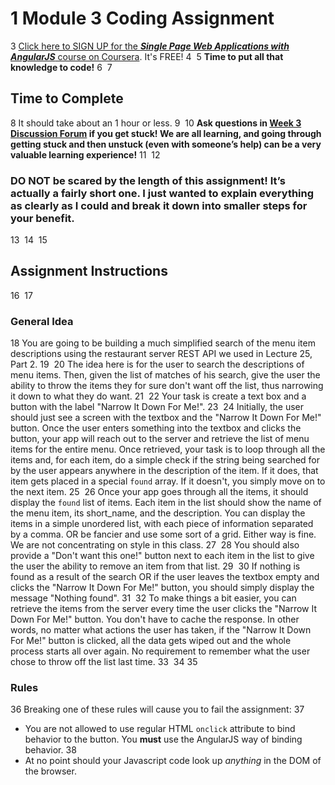 1
Module 3 Coding Assignment
=============================
3
[Click here to SIGN UP for the ***Single Page Web Applications with AngularJS*** course on Coursera](https://www.coursera.org/learn/single-page-web-apps-with-angularjs). It's FREE!
4
​
5
**Time to put all that knowledge to code!**
6
​
7
## Time to Complete
8
It should take about an 1 hour or less.
9
​
10
**Ask questions in [Week 3 Discussion Forum](https://www.coursera.org/learn/single-page-web-apps-with-angularjs/discussions/weeks/3) if you get stuck! We are all learning, and going through getting stuck and then unstuck (even with someone’s help) can be a very valuable learning experience!**
11
​
12
### **DO NOT be scared by the length of this assignment! It’s actually a fairly short one. I just wanted to explain everything as clearly as I could and break it down into smaller steps for your benefit.**
13
​
14
​
15
## Assignment Instructions
16
​
17
### General Idea
18
You are going to be building a much simplified search of the menu item descriptions using the restaurant server REST API we used in Lecture 25, Part 2.
19
​
20
The idea here is for the user to search the descriptions of menu items. Then, given the list of matches of his search, give the user the ability to throw the items they for sure don't want off the list, thus narrowing it down to what they do want.
21
​
22
Your task is create a text box and a button with the label "Narrow It Down For Me!".
23
​
24
Initially, the user should just see a screen with the textbox and the "Narrow It Down For Me!" button. Once the user enters something into the textbox and clicks the button, your app will reach out to the server and retrieve the list of menu items for the entire menu. Once retrieved, your task is to loop through all the items and, for each item, do a simple check if the string being searched for by the user appears anywhere in the description of the item. If it does, that item gets placed in a special `found` array. If it doesn't, you simply move on to the next item.
25
​
26
Once your app goes through all the items, it should display the `found` list of items. Each item in the list should show the name of the menu item, its short_name, and the description. You can display the items in a simple unordered list, with each piece of information separated by a comma. OR be fancier and use some sort of a grid. Either way is fine. We are not concentrating on style in this class.
27
​
28
You should also provide a "Don't want this one!" button next to each item in the list to give the user the ability to remove an item from that list.
29
​
30
If nothing is found as a result of the search OR if the user leaves the textbox empty and clicks the "Narrow It Down For Me!" button, you should simply display the message "Nothing found".
31
​
32
To make things a bit easier, you can retrieve the items from the server every time the user clicks the "Narrow It Down For Me!" button. You don't have to cache the response. In other words, no matter what actions the user has taken, if the "Narrow It Down For Me!" button is clicked, all the data gets wiped out and the whole process starts all over again. No requirement to remember what the user chose to throw off the list last time.
33
​
34
​
35
### Rules
36
Breaking one of these rules will cause you to fail the assignment:
37
* You are not allowed to use regular HTML `onclick` attribute to bind behavior to the button. You **must** use the AngularJS way of binding behavior.
38
* At no point should your Javascript code look up *anything* in the DOM of the browser.
